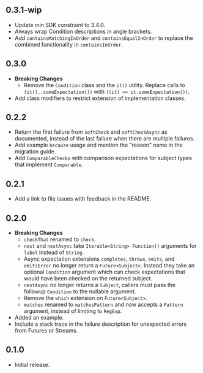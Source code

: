 ## 0.3.1-wip

-   Update min SDK constraint to 3.4.0.
-   Always wrap Condition descriptions in angle brackets.
-   Add `containsMatchingInOrder` and `containsEqualInOrder` to replace the
    combined functionality in `containsInOrder`.

## 0.3.0

-   **Breaking Changes**
    -   Remove the `Condition` class and the `it()` utility. Replace calls to
        `(it()..someExpectation())` with `((it) => it.someExpectation())`.
-   Add class modifiers to restrict extension of implementation classes.

## 0.2.2

-   Return the first failure from `softCheck` and `softCheckAsync` as
    documented, instead of the last failure when there are multiple failures.
-   Add example `because` usage and mention the "reason" name in the migration
    guide.
-   Add `ComparableChecks` with comparison expectations for subject types that
    implement `Comparable`.

## 0.2.1

-   Add a link to file issues with feedback in the README.

## 0.2.0

-   **Breaking Changes**
    -   `checkThat` renamed to `check`.
    -   `nest` and `nestAsync` take `Iterable<String> Function()` arguments for
        `label` instead of `String`.
    -   Async expectation extensions `completes`, `throws`, `emits`, and
        `emitsError` no longer return a `Future<Subject>`. Instead they take an
        optional `Condition` argument which can check expectations that would
        have been checked on the returned subject.
    -   `nestAsync` no longer returns a `Subject`, callers must pass the
        followup `Condition` to the nullable argument.
    -   Remove the `which` extension on `Future<Subject>`.
    -   `matches` renamed to `matchesPattern` and now accepts a `Pattern`
        argument, instead of limiting to `RegExp`.
-   Added an example.
-   Include a stack trace in the failure description for unexpected errors from
    Futures or Streams.

## 0.1.0

-   Initial release.

